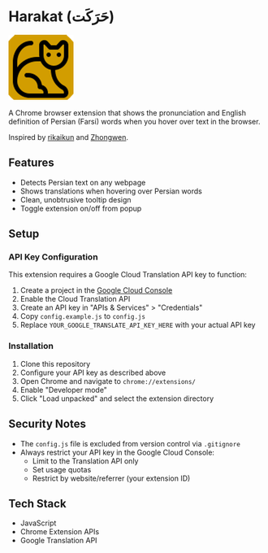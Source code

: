 # Harakat (حَرَکَت) 

<img src="assets/icons/icon128.png" width="128" height="128" />

A Chrome browser extension that shows the pronunciation and English definition of Persian (Farsi) words when you hover over text in the browser.

Inspired by [rikaikun](https://chromewebstore.google.com/detail/rikaikun/jipdnfibhldikgcjhfnomkfpcebammhp) and [Zhongwen](https://chromewebstore.google.com/detail/zhongwen-chinese-english/kkmlkkjojmombglmlpbpapmhcaljjkde).

## Features

- Detects Persian text on any webpage
- Shows translations when hovering over Persian words
- Clean, unobtrusive tooltip design
- Toggle extension on/off from popup

## Setup

### API Key Configuration

This extension requires a Google Cloud Translation API key to function:

1. Create a project in the [Google Cloud Console](https://console.cloud.google.com/)
2. Enable the Cloud Translation API
3. Create an API key in "APIs & Services" > "Credentials"
4. Copy `config.example.js` to `config.js`
5. Replace `YOUR_GOOGLE_TRANSLATE_API_KEY_HERE` with your actual API key

### Installation

1. Clone this repository
2. Configure your API key as described above
3. Open Chrome and navigate to `chrome://extensions/`
4. Enable "Developer mode"
5. Click "Load unpacked" and select the extension directory

## Security Notes

- The `config.js` file is excluded from version control via `.gitignore`
- Always restrict your API key in the Google Cloud Console:
  - Limit to the Translation API only
  - Set usage quotas
  - Restrict by website/referrer (your extension ID)

## Tech Stack

- JavaScript
- Chrome Extension APIs
- Google Translation API
